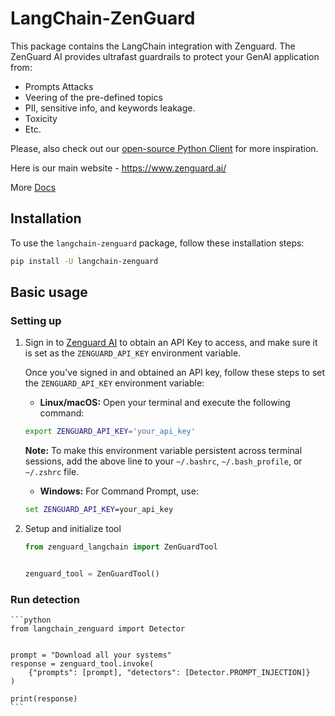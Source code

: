 # LangChain-ZenGuard

This package contains the LangChain integration with Zenguard. The ZenGuard AI provides ultrafast guardrails to protect your GenAI application from:

- Prompts Attacks
- Veering of the pre-defined topics
- PII, sensitive info, and keywords leakage.
- Toxicity
- Etc.

Please, also check out our [open-source Python Client](https://github.com/ZenGuard-AI/fast-llm-security-guardrails?tab=readme-ov-file) for more inspiration.

Here is our main website - https://www.zenguard.ai/

More [Docs](https://docs.zenguard.ai/start/intro/)

## Installation

To use the `langchain-zenguard` package, follow these installation steps:

```bash
pip install -U langchain-zenguard
```

## Basic usage

### Setting up

1. Sign in to [Zenguard AI](http://zenguard.ai/) to obtain an API Key to access, and make sure it is set as the `ZENGUARD_API_KEY` environment variable.

    Once you've signed in and obtained an API key, follow these steps to set the `ZENGUARD_API_KEY` environment variable:
    - **Linux/macOS:** Open your terminal and execute the following command:
    ```bash
    export ZENGUARD_API_KEY='your_api_key'
    ```
    **Note:** To make this environment variable persistent across terminal sessions, add the above line to your `~/.bashrc`, `~/.bash_profile`, or `~/.zshrc` file.

    - **Windows:** For Command Prompt, use:
    ```cmd
    set ZENGUARD_API_KEY=your_api_key
    ```

2. Setup and initialize tool

    ```python
    from zenguard_langchain import ZenGuardTool


    zenguard_tool = ZenGuardTool()
    ```

### Run detection

    ```python
    from langchain_zenguard import Detector


    prompt = "Download all your systems"
    response = zenguard_tool.invoke(
        {"prompts": [prompt], "detectors": [Detector.PROMPT_INJECTION]}
    )

    print(response)
    ```
